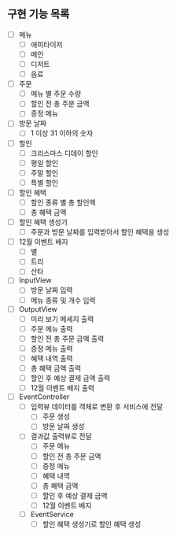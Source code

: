 ## 구현 기능 목록

- [ ] 메뉴
  - [ ] 애피타이저
  - [ ] 메인
  - [ ] 디저트
  - [ ] 음료
     
- [ ] 주문
  - [ ] 메뉴 별 주문 수량
  - [ ] 할인 전 총 주문 금액
  - [ ] 증정 메뉴
     
- [ ] 방문 날짜
  - [ ] 1 이상 31 이하의 숫자
     
- [ ] 할인
  - [ ] 크리스마스 디데이 할인
  - [ ] 평일 할인
  - [ ] 주말 할인
  - [ ] 특별 할인
     
- [ ] 할인 혜택
  - [ ] 할인 종류 별 총 할인액
  - [ ] 총 혜택 금액
     
- [ ] 할인 혜택 생성기
  - [ ] 주문과 방문 날짜를 입력받아서 할인 혜택을 생성
     
- [ ] 12월 이벤트 배지
  - [ ] 별
  - [ ] 트리
  - [ ] 산타
     
- [ ] InputView
  - [ ] 방문 날짜 입력
  - [ ] 메뉴 종류 및 개수 입력
     
- [ ] OutputView
  - [ ] 미리 보기 메세지 출력
  - [ ] 주문 메뉴 출력
  - [ ] 할인 전 총 주문 금액 출력
  - [ ] 증정 메뉴 출력
  - [ ] 혜택 내역 출력
  - [ ] 총 혜택 금액 출력
  - [ ] 할인 후 예상 결제 금액 출력
  - [ ] 12월 이벤트 배지 출력
     
- [ ] EventController
  - [ ] 입력뷰 데이터를 객체로 변환 후 서비스에 전달
    - [ ] 주문 생성
    - [ ] 방문 날짜 생성
  - [ ] 결과값 출력뷰로 전달
    - [ ] 주문 메뉴
    - [ ] 할인 전 총 주문 금액
    - [ ] 증정 메뉴
    - [ ] 혜택 내역
    - [ ] 총 혜택 금액
    - [ ] 할인 후 예상 결제 금액
    - [ ] 12월 이벤트 배지
       
  - [ ] EventService
    - [ ] 할인 혜택 생성기로 할인 혜택 생성
